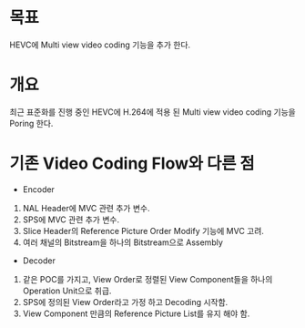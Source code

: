 # 목표 #
HEVC에 Multi view video coding 기능을 추가 한다.

# 개요 #
최근 표준화를 진행 중인 HEVC에 H.264에 적용 된 Multi view video coding 기능을 Poring 한다.

# 기존 Video Coding Flow와 다른 점 #
  * Encoder
  1. NAL Header에 MVC 관련 추가 변수.
  1. SPS에 MVC 관련 추가 변수.
  1. Slice Header의 Reference Picture Order Modify 기능에 MVC 고려.
  1. 여러 채널의 Bitstream을 하나의 Bitstream으로 Assembly
  * Decoder
  1. 같은 POC를 가지고, View Order로 정렬된 View Component들을 하나의 Operation Unit으로 취급.
  1. SPS에 정의된 View Order라고 가정 하고 Decoding 시작함.
  1. View Component 만큼의 Reference Picture List를 유지 해야 함.